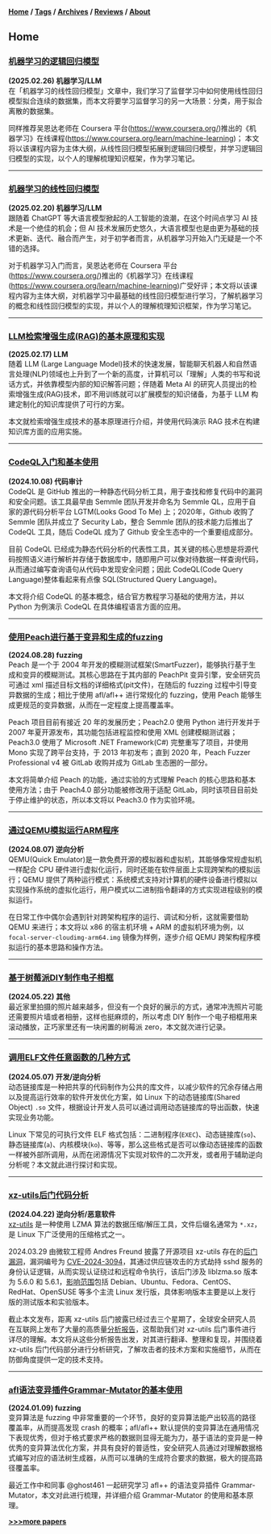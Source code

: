 **[Home](./README.md) / [Tags](./tags.md) / [Archives](./archives.md) / [Reviews](https://github.com/0x7Fancy/0x7Fancy.github.io/issues) / [About](./about.md)**

## **Home**

### [机器学习的逻辑回归模型](papers/机器学习的逻辑回归模型)
**(2025.02.26) 机器学习/LLM**  
在「机器学习的线性回归模型」文章中，我们学习了监督学习中如何使用线性回归模型拟合连续的数据集，而本文将要学习监督学习的另一大场景：分类，用于拟合离散的数据集。

同样推荐吴恩达老师在 Coursera 平台(https://www.coursera.org/)推出的《机器学习》在线课程(https://www.coursera.org/learn/machine-learning)；
本文将以该课程内容为主体大纲，从线性回归模型拓展到逻辑回归模型，并学习逻辑回归模型的实现，以个人的理解梳理知识框架，作为学习笔记。

----------------

### [机器学习的线性回归模型](papers/机器学习的线性回归模型)
**(2025.02.20) 机器学习/LLM**  
跟随着 ChatGPT 等大语言模型掀起的人工智能的浪潮，在这个时间点学习 AI 技术是一个绝佳的机会；但 AI 技术发展历史悠久，大语言模型也是由更为基础的技术更新、迭代、融合而产生，对于初学者而言，从机器学习开始入门无疑是一个不错的选择。

对于机器学习入门而言，吴恩达老师在 Coursera 平台(https://www.coursera.org/)推出的《机器学习》在线课程(https://www.coursera.org/learn/machine-learning)广受好评；本文将以该课程内容为主体大纲，对机器学习中最基础的线性回归模型进行学习，了解机器学习的概念和线性回归模型的实现，并以个人的理解梳理知识框架，作为学习笔记。

----------------

### [LLM检索增强生成(RAG)的基本原理和实现](papers/LLM检索增强生成(RAG)的基本原理和实现)
**(2025.02.17) LLM**  
随着 LLM (Large Language Model)技术的快速发展，智能聊天机器人和自然语言处理(NLP)领域也上升到了一个新的高度，计算机可以「理解」人类的书写和说话方式，并依靠模型内部的知识解答问题；伴随着 Meta AI 的研究人员提出的检索增强生成(RAG)技术，即不用训练就可以扩展模型的知识储备，为基于 LLM 构建定制化的知识库提供了可行的方案。

本文就检索增强生成技术的基本原理进行介绍，并使用代码演示 RAG 技术在构建知识库方面的应用实施。

----------------

### [CodeQL入门和基本使用](papers/CodeQL入门和基本使用)
**(2024.10.08) 代码审计**  
CodeQL 是 GitHub 推出的一种静态代码分析工具，用于查找和修复代码中的漏洞和安全问题。该工具最早由 Semmle 团队开发并命名为 Semmle QL，应用于自家的源代码分析平台 LGTM(Looks Good To Me) 上；2020年，Github 收购了 Semmle 团队并成立了 Security Lab，整合 Semmle 团队的技术能力后推出了 CodeQL 工具，随后 CodeQL 成为了 Github 安全生态中的一个重要组成部分。

目前 CodeQL 已经成为静态代码分析的代表性工具，其关键的核心思想是将源代码按照语义进行解析并存储于数据库中，随即用户可以像对待数据一样查询代码，从而通过编写查询语句从代码中发现安全问题；因此 CodeQL(Code Query Language)整体看起来有点像 SQL(Structured Query Language)。

本文将介绍 CodeQL 的基本概念，结合官方教程学习基础的使用方法，并以 Python 为例演示 CodeQL 在具体编程语言方面的应用。

----------------

### [使用Peach进行基于变异和生成的fuzzing](papers/使用Peach进行基于变异和生成的fuzzing)
**(2024.08.28) fuzzing**  
Peach 是一个于 2004 年开发的模糊测试框架(SmartFuzzer)，能够执行基于生成和变异的模糊测试。其核心思路在于其内部的 PeachPit 变异引擎，安全研究员可通过 xml 描述目标文档的详细格式(pit文件)，在随后的 fuzzing 过程中引导变异数据的生成；相比于使用 afl/afl++ 进行常规化的 fuzzing，使用 Peach 能够生成更规范的变异数据，从而在一定程度上提高覆盖率。

Peach 项目目前有接近 20 年的发展历史；Peach2.0 使用 Python 进行开发并于 2007 年夏开源发布，其功能包括进程监控和使用 XML 创建模糊测试器；Peach3.0 使用了 Microsoft .NET Framework(C#) 完整重写了项目，并使用 Mono 实现了跨平台支持，于 2013 年初发布；直到 2020 年，Peach Fuzzer Professional v4 被 GitLab 收购并成为 GitLab 生态圈的一部分。

本文将简单介绍 Peach 的功能，通过实验的方式理解 Peach 的核心思路和基本使用方法；由于 Peach4.0 部分功能被修改用于适配 GitLab，同时该项目目前处于停止维护的状态，所以本文将以 Peach3.0 作为实验环境。

----------------

### [通过QEMU模拟运行ARM程序](papers/通过QEMU模拟运行ARM程序)
**(2024.08.07) 逆向分析**  
QEMU(Quick Emulator)是一款免费开源的模拟器和虚拟机，其能够像常规虚拟机一样配合 CPU 硬件进行虚拟化运行，同时还能在软件层面上实现跨架构的模拟运行；QEMU 提供了两种运行模式：系统模式支持对计算机的硬件设备进行模拟以实现操作系统的虚拟化运行，用户模式以二进制指令翻译的方式实现进程级别的模拟运行。

在日常工作中偶尔会遇到针对跨架构程序的运行、调试和分析，这就需要借助 QEMU 来进行；本文将以 x86 的宿主机环境 + ARM 的虚拟机环境为例，以 `focal-server-cloudimg-arm64.img` 镜像为样例，逐步介绍 QEMU 跨架构程序模拟运行的基本思路和操作方法。

----------------

### [基于树莓派DIY制作电子相框](papers/基于树莓派DIY制作电子相框)
**(2024.05.22) 其他**  
最近家里拍摄的照片越来越多，但没有一个良好的展示的方式，通常冲洗照片可能还需要照片墙或者相册，这样也挺麻烦的，所以考虑 DIY 制作一个电子相框用来滚动播放，正巧家里还有一块闲置的树莓派 zero，本文就次进行记录。

----------------

### [调用ELF文件任意函数的几种方式](papers/调用ELF文件任意函数的几种方式)
**(2024.05.07) 开发/逆向分析**  
动态链接库是一种把共享的代码制作为公共的库文件，以减少软件的冗余存储占用以及提高运行效率的软件开发优化方案，如 Linux 下的动态链接库(Shared Object) `.so` 文件，根据设计开发人员可以通过调用动态链接库的导出函数，快速实现业务功能。

Linux 下常见的可执行文件 ELF 格式包括：二进制程序(`EXEC`)、动态链接库(`so`)、静态链接库(`a`)、内核模块(`ko`)、等等，那么这些格式是否可以像动态链接库的函数一样被外部所调用，从而在闭源情况下实现对软件的二次开发，或者用于辅助逆向分析呢？本文就此进行探讨和实现。

----------------

### [xz-utils后门代码分析](papers/xz-utils后门代码分析)
**(2024.04.22) 逆向分析/恶意软件**  
[xz-utils](https://github.com/tukaani-project/xz) 是一种使用 LZMA 算法的数据压缩/解压工具，文件后缀名通常为 `*.xz`，是 Linux 下广泛使用的压缩格式之一。

2024.03.29 由微软工程师 Andres Freund 披露了开源项目 xz-utils 存在的[后门漏洞](https://www.openwall.com/lists/oss-security/2024/03/29/4)，漏洞编号为 [CVE-2024-3094](https://cve.mitre.org/cgi-bin/cvename.cgi?name=CVE-2024-3094)，其通过供应链攻击的方式劫持 sshd 服务的身份认证逻辑，从而实现认证绕过和远程命令执行，该后门涉及 liblzma.so 版本为 5.6.0 和 5.6.1，[影响范围](https://mp.weixin.qq.com/s/CFuqNN36M9DgO1FAGVy5GA)包括 Debian、Ubuntu、Fedora、CentOS、RedHat、OpenSUSE 等多个主流 Linux 发行版，具体影响版本主要是以上发行版的测试版本和实验版本。

截止本文发布，距离 xz-utils 后门披露已经过去三个星期了，全球安全研究人员在互联网上发布了大量的高质量[分析报告](#references)，这帮助我们对 xz-utils 后门事件进行详尽的理解。本文将从这些分析报告出发，对其进行翻译、整理和复现，并围绕着 xz-utils 后门代码部分进行分析研究，了解攻击者的技术方案和实施细节，从而在防御角度提供一定的技术支持。

----------------

### [afl语法变异插件Grammar-Mutator的基本使用](papers/afl语法变异插件Grammar-Mutator的基本使用)
**(2024.01.09) fuzzing**  
变异算法是 fuzzing 中非常重要的一个环节，良好的变异算法能产出较高的路径覆盖率，从而提高发现 crash 的概率；afl/afl++ 默认提供的变异算法在通用情况下表现优秀，但对于格式要求严格的数据则显得无能为力，基于语法的变异是一种优秀的变异算法优化方案，并具有良好的普适性，安全研究人员通过对理解数据格式编写对应的语法树生成器，从而可以准确的生成符合要求的数据，极大的提高路径覆盖率。

最近工作中和同事 @ghost461 一起研究学习 afl++ 的语法变异插件 Grammar-Mutator，本文对此进行梳理，并详细介绍 Grammar-Mutator 的使用和基本原理。



**[>>>more papers](archives.md)**